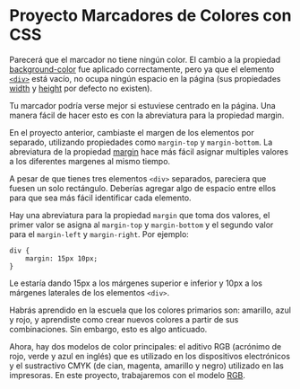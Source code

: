 # Proyecto Marcadores de Colores con CSS

Parecerá que el marcador no tiene ningún color. El cambio a la propiedad [background-color][1] fue aplicado correctamente, pero ya que el elemento [`<div>`][2] está vacío, no ocupa ningún espacio en la página (sus propiedades [width][3] y [height][4] por defecto no existen).

Tu marcador podría verse mejor si estuviese centrado en la página. Una manera fácil de hacer esto es con la abreviatura para la propiedad margin.

En el proyecto anterior, cambiaste el margen de los elementos por separado, utilizando propiedades como `margin-top` y `margin-bottom`. La abreviatura de la propiedad [margin][5] hace más fácil asignar multiples valores a los diferentes margenes al mismo tiempo.

A pesar de que tienes tres elementos `<div>` separados, pareciera que fuesen un solo rectángulo. Deberías agregar algo de espacio entre ellos para que sea más fácil identificar cada elemento.

Hay una abreviatura para la propiedad `margin` que toma dos valores, el primer valor se asigna al `margin-top` y `margin-bottom` y el segundo valor para el `margin-left` y `margin-right`. Por ejemplo:

>

    div {
        margin: 15px 10px;
    }

Le estaría dando 15px a los márgenes superior e inferior y 10px a los márgenes laterales de los elementos `<div>`.

Habrás aprendido en la escuela que los colores primarios son: amarillo, azul y rojo, y aprendiste como crear nuevos colores a partir de sus combinaciones. Sin embargo, esto es algo anticuado.

Ahora, hay dos modelos de color principales: el aditivo RGB (acrónimo de rojo, verde y azul en inglés) que es utilizado en los dispositivos electrónicos y el sustractivo CMYK (de cian, magenta, amarillo y negro) utilizado en las impresoras. En este proyecto, trabajaremos con el modelo [RGB][6].

[1]: https://developer.mozilla.org/es/docs/Web/CSS/background-color
[2]: https://developer.mozilla.org/es/docs/Web/HTML/Element/div
[3]: https://developer.mozilla.org/es/docs/Web/CSS/width
[4]: https://developer.mozilla.org/es/docs/Web/CSS/height
[5]: https://developer.mozilla.org/es/docs/Web/CSS/margin
[6]: https://developer.mozilla.org/es/docs/Glossary/RGB
